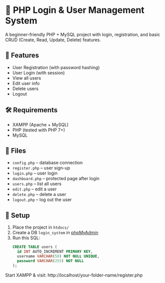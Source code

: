 # 🔐 PHP Login & User Management System

A beginner-friendly PHP + MySQL project with login, registration, and basic CRUD (Create, Read, Update, Delete) features.

## 🚀 Features
- User Registration (with password hashing)
- User Login (with session)
- View all users
- Edit user info
- Delete users
- Logout

## 🛠 Requirements
- XAMPP (Apache + MySQL)
- PHP (tested with PHP 7+)
- MySQL

## 📂 Files
- `config.php` – database connection
- `register.php` – user sign-up
- `login.php` – user login
- `dashboard.php` – protected page after login
- `users.php` – list all users
- `edit.php` – edit a user
- `delete.php` – delete a user
- `logout.php` – log out the user

## 🧪 Setup
1. Place the project in `htdocs/`
2. Create a DB `login_system` in [phpMyAdmin](http://localhost/phpmyadmin)
3. Run this SQL:
   ```sql
   CREATE TABLE users (
     id INT AUTO_INCREMENT PRIMARY KEY,
     username VARCHAR(50) NOT NULL UNIQUE,
     password VARCHAR(255) NOT NULL
   );
  Start XAMPP & visit: http://localhost/your-folder-name/register.php
